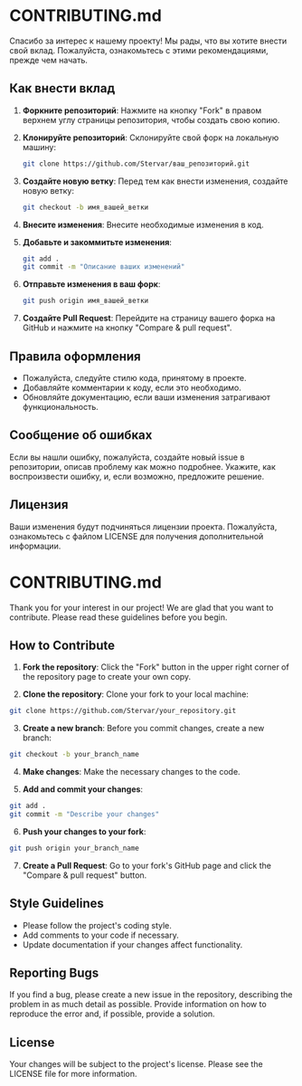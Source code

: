 # CONTRIBUTING.md

Спасибо за интерес к нашему проекту! Мы рады, что вы хотите внести свой вклад. Пожалуйста, ознакомьтесь с этими рекомендациями, прежде чем начать.

## Как внести вклад

1. **Форкните репозиторий**: Нажмите на кнопку "Fork" в правом верхнем углу страницы репозитория, чтобы создать свою копию.

2. **Клонируйте репозиторий**: Склонируйте свой форк на локальную машину:
   ```bash
   git clone https://github.com/Stervar/ваш_репозиторий.git
   ```
3. **Создайте новую ветку**: Перед тем как внести изменения, создайте новую ветку:
   ```bash
   git checkout -b имя_вашей_ветки
   ```
4. **Внесите изменения**: Внесите необходимые изменения в код.

5. **Добавьте и закоммитьте изменения**:
   ```bash
   git add .
   git commit -m "Описание ваших изменений"
   ```
6. **Отправьте изменения в ваш форк**:
   ```bash
   git push origin имя_вашей_ветки
   ```
7. **Создайте Pull Request**: Перейдите на страницу вашего форка на GitHub и нажмите на кнопку "Compare & pull request".

## Правила оформления
- Пожалуйста, следуйте стилю кода, принятому в проекте.
- Добавляйте комментарии к коду, если это необходимо.
- Обновляйте документацию, если ваши изменения затрагивают функциональность.

## Сообщение об ошибках
Если вы нашли ошибку, пожалуйста, создайте новый issue в репозитории, описав проблему как можно подробнее. Укажите, как воспроизвести ошибку, и, если возможно, предложите решение.

## Лицензия
Ваши изменения будут подчиняться лицензии проекта. Пожалуйста, ознакомьтесь с файлом LICENSE для получения дополнительной информации.



# CONTRIBUTING.md 

Thank you for your interest in our project! We are glad that you want to contribute. Please read these guidelines before you begin.

## How to Contribute

1. **Fork the repository**: Click the "Fork" button in the upper right corner of the repository page to create your own copy.

2. **Clone the repository**: Clone your fork to your local machine:
```bash
git clone https://github.com/Stervar/your_repository.git
```
3. **Create a new branch**: Before you commit changes, create a new branch:
```bash
git checkout -b your_branch_name
```
4. **Make changes**: Make the necessary changes to the code.

5. **Add and commit your changes**:
```bash
git add .
git commit -m "Describe your changes"
```
6. **Push your changes to your fork**:
```bash
git push origin your_branch_name
```
7. **Create a Pull Request**: Go to your fork's GitHub page and click the "Compare & pull request" button.

## Style Guidelines
- Please follow the project's coding style.
- Add comments to your code if necessary.
- Update documentation if your changes affect functionality.

## Reporting Bugs
If you find a bug, please create a new issue in the repository, describing the problem in as much detail as possible. Provide information on how to reproduce the error and, if possible, provide a solution.

## License
Your changes will be subject to the project's license. Please see the LICENSE file for more information.
